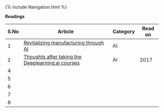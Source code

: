 {% include Navigation.html %}


**Readings**

S.No | Article | Category | Read on
------------ | ------------ | ------------ | ------------
1 | [Revitalizing manufacturing through AI](https://medium.com/@andrewng/revitalizing-manufacturing-through-ai-a9ad32e07814) | AI |
2 | [Thoughts after taking the Deeplearning.ai courses](https://towardsdatascience.com/thoughts-after-taking-the-deeplearning-ai-courses-8568f132153)| AI | 2017
4 | []()| | 
5 | []()| | 
6 | []()| | 
7 | []()| | 
8 | []()| | 

